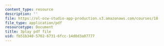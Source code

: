 ```yaml
---
content_type: resource
description: ''
file: https://ol-ocw-studio-app-production.s3.amazonaws.com/courses/18-06sc-linear-algebra-fall-2011/fb51b340570267316fcc14d0d3a07777_hSRcHTafkjE.pdf
file_type: application/pdf
resourcetype: Document
title: 3play pdf file
uid: fb51b340-5702-6731-6fcc-14d0d3a07777
---
```


